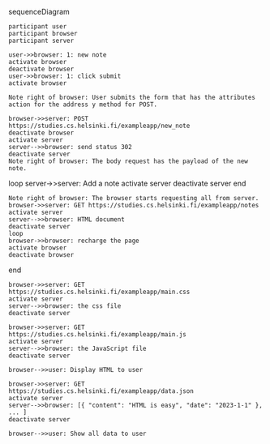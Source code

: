 sequenceDiagram

    participant user
    participant browser
    participant server
    
    user->>browser: 1: new note 
    activate browser
    deactivate browser
    user->>browser: 1: click submit
    activate browser

    Note right of browser: User submits the form that has the attributes action for the address y method for POST.

    browser->>server: POST https://studies.cs.helsinki.fi/exampleapp/new_note
    deactivate browser
    activate server
    server-->>browser: send status 302
    deactivate server
    Note right of browser: The body request has the payload of the new note.

loop 
    server->>server: Add a note
    activate server
    deactivate server
end 

    Note right of browser: The browser starts requesting all from server.
    browser->>server: GET https://studies.cs.helsinki.fi/exampleapp/notes
    activate server
    server-->>browser: HTML document
    deactivate server
    loop 
    browser->>browser: recharge the page
    activate browser
    deactivate browser
end 

    browser->>server: GET https://studies.cs.helsinki.fi/exampleapp/main.css
    activate server
    server-->>browser: the css file
    deactivate server

    browser->>server: GET https://studies.cs.helsinki.fi/exampleapp/main.js
    activate server
    server-->>browser: the JavaScript file
    deactivate server

    browser-->>user: Display HTML to user

    browser->>server: GET https://studies.cs.helsinki.fi/exampleapp/data.json
    activate server
    server-->>browser: [{ "content": "HTML is easy", "date": "2023-1-1" }, ... ]
    deactivate server

    browser-->>user: Show all data to user